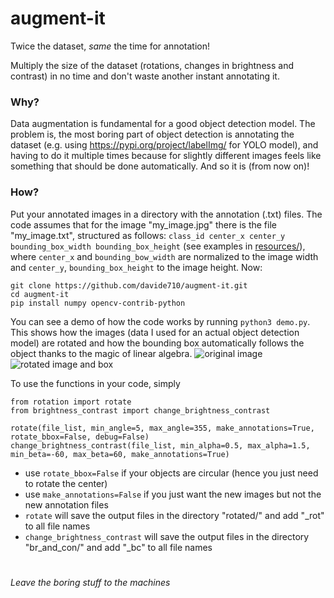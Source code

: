 # augment-it

Twice the dataset, _same_ the time for annotation!

Multiply the size of the dataset (rotations, changes in brightness and contrast) in no time and don't waste another instant annotating it.

### Why?

Data augmentation is fundamental for a good object detection model. The problem is, the most boring part of object detection is annotating the dataset 
(e.g. using https://pypi.org/project/labelImg/ for YOLO model), and having to do it multiple times because for slightly different images feels like
something that should be done automatically. And so it is (from now on)!

### How?

Put your annotated images in a directory with the annotation (.txt) files. The code assumes that for the image "my_image.jpg" there is the file "my_image.txt", structured as follows: `class_id center_x center_y bounding_box_width bounding_box_height` (see examples in [resources/](resources/)), where `center_x` and `bounding_bow_width` are normalized to the image width and `center_y`, `bounding_box_height` to the image height.
Now:
```
git clone https://github.com/davide710/augment-it.git
cd augment-it
pip install numpy opencv-contrib-python
```
You can see a demo of how the code works by running `python3 demo.py`. This shows how the images (data I used for an actual object detection model) are rotated and how the bounding box automatically follows the object thanks to the magic of linear algebra. 
![original image](https://github.com/davide710/augment-it/assets/106482229/8c8181ff-c703-4a01-9911-e1048ef7e922)
![rotated image and box](https://github.com/davide710/augment-it/assets/106482229/9c50211b-3b6e-418f-a31e-e33bf6596cf6)

To use the functions in your code, simply
```
from rotation import rotate
from brightness_contrast import change_brightness_contrast

rotate(file_list, min_angle=5, max_angle=355, make_annotations=True, rotate_bbox=False, debug=False)
change_brightness_contrast(file_list, min_alpha=0.5, max_alpha=1.5, min_beta=-60, max_beta=60, make_annotations=True)
```
+ use `rotate_bbox=False` if your objects are circular (hence you just need to rotate the center)
+ use `make_annotations=False` if you just want the new images but not the new annotation files
+ `rotate` will save the output files in the directory "rotated/" and add "_rot" to all file names
+ `change_brightness_contrast` will save the output files in the directory "br_and_con/" and add "_bc" to all file names

#
#

_Leave the boring stuff to the machines_

  
